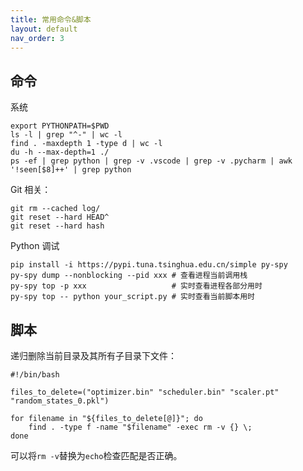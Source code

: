 ```yaml
---
title: 常用命令&脚本
layout: default
nav_order: 3
---
```


## 命令

系统

```shell
export PYTHONPATH=$PWD
ls -l | grep "^-" | wc -l
find . -maxdepth 1 -type d | wc -l
du -h --max-depth=1 ./
ps -ef | grep python | grep -v .vscode | grep -v .pycharm | awk '!seen[$8]++' | grep python
```

Git 相关：

```shell
git rm --cached log/
git reset --hard HEAD^
git reset --hard hash
```

Python 调试

```shell
pip install -i https://pypi.tuna.tsinghua.edu.cn/simple py-spy
py-spy dump --nonblocking --pid xxx	# 查看进程当前调用栈
py-spy top -p xxx 					# 实时查看进程各部分用时
py-spy top -- python your_script.py # 实时查看当前脚本用时
```

## 脚本

递归删除当前目录及其所有子目录下文件：

```shell
#!/bin/bash

files_to_delete=("optimizer.bin" "scheduler.bin" "scaler.pt" "random_states_0.pkl")

for filename in "${files_to_delete[@]}"; do
    find . -type f -name "$filename" -exec rm -v {} \;
done
```

可以将`rm -v`替换为`echo`检查匹配是否正确。

